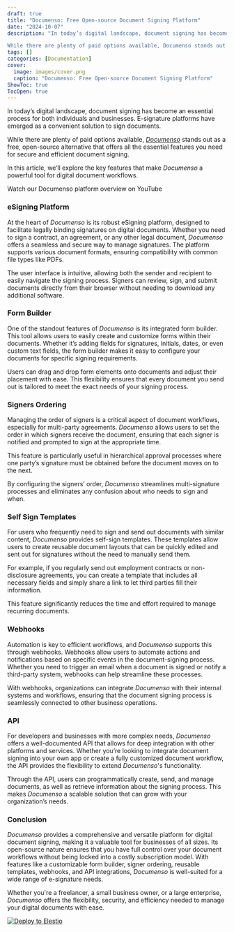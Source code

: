```yaml
---
draft: true
title: "Documenso: Free Open-source Document Signing Platform"
date: "2024-10-07"
description: "In today’s digital landscape, document signing has become an essential process for both individuals and businesses. E-signature platforms have emerged as a convenient solution to sign documents.

While there are plenty of paid options available, Documenso stands out as a free, open-source alternative that offers all the essential features"
tags: []
categories: [Documentation]
cover:
  image: images/cover.png
  caption: "Documenso: Free Open-source Document Signing Platform"
ShowToc: true
TocOpen: true
---
```



In today’s digital landscape, document signing has become an essential process for both individuals and businesses. E\-signature platforms have emerged as a convenient solution to sign documents. 

While there are plenty of paid options available, [*Documenso*](https://elest.io/open-source/documenso?ref=blog.elest.io) stands out as a free, open\-source alternative that offers all the essential features you need for secure and efficient document signing. 

In this article, we’ll explore the key features that make *Documenso* a powerful tool for digital document workflows.



Watch our Documenso platform overview on YouTube



### eSigning Platform

At the heart of *Documenso* is its robust eSigning platform, designed to facilitate legally binding signatures on digital documents. Whether you need to sign a contract, an agreement, or any other legal document, *Documenso* offers a seamless and secure way to manage signatures. The platform supports various document formats, ensuring compatibility with common file types like PDFs.

The user interface is intuitive, allowing both the sender and recipient to easily navigate the signing process. Signers can review, sign, and submit documents directly from their browser without needing to download any additional software.

### Form Builder

One of the standout features of *Documenso* is its integrated form builder. This tool allows users to easily create and customize forms within their documents. Whether it’s adding fields for signatures, initials, dates, or even custom text fields, the form builder makes it easy to configure your documents for specific signing requirements.

Users can drag and drop form elements onto documents and adjust their placement with ease. This flexibility ensures that every document you send out is tailored to meet the exact needs of your signing process.

### Signers Ordering

Managing the order of signers is a critical aspect of document workflows, especially for multi\-party agreements. *Documenso* allows users to set the order in which signers receive the document, ensuring that each signer is notified and prompted to sign at the appropriate time. 

This feature is particularly useful in hierarchical approval processes where one party’s signature must be obtained before the document moves on to the next.

By configuring the signers’ order, *Documenso* streamlines multi\-signature processes and eliminates any confusion about who needs to sign and when.

### Self Sign Templates

For users who frequently need to sign and send out documents with similar content, *Documenso* provides self\-sign templates. These templates allow users to create reusable document layouts that can be quickly edited and sent out for signatures without the need to manually send them.

For example, if you regularly send out employment contracts or non\-disclosure agreements, you can create a template that includes all necessary fields and simply share a link to let third parties fill their information. 

This feature significantly reduces the time and effort required to manage recurring documents.

### Webhooks

Automation is key to efficient workflows, and *Documenso* supports this through webhooks. Webhooks allow users to automate actions and notifications based on specific events in the document\-signing process. Whether you need to trigger an email when a document is signed or notify a third\-party system, webhooks can help streamline these processes.

With webhooks, organizations can integrate *Documenso* with their internal systems and workflows, ensuring that the document signing process is seamlessly connected to other business operations.

### API

For developers and businesses with more complex needs, *Documenso* offers a well\-documented API that allows for deep integration with other platforms and services. Whether you’re looking to integrate document signing into your own app or create a fully customized document workflow, the API provides the flexibility to extend *Documenso*'s functionality.

Through the API, users can programmatically create, send, and manage documents, as well as retrieve information about the signing process. This makes *Documenso* a scalable solution that can grow with your organization’s needs.

### Conclusion

*Documenso* provides a comprehensive and versatile platform for digital document signing, making it a valuable tool for businesses of all sizes. Its open\-source nature ensures that you have full control over your document workflows without being locked into a costly subscription model. With features like a customizable form builder, signer ordering, reusable templates, webhooks, and API integrations, *Documenso* is well\-suited for a wide range of e\-signature needs.

Whether you're a freelancer, a small business owner, or a large enterprise, *Documenso* offers the flexibility, security, and efficiency needed to manage your digital documents with ease.




[![Deploy to Elestio](https://elest.io/images/logos/deploy-to-elestio-btn.png)](https://elest.io/open-source/documenso?ref=blog.elest.io)



